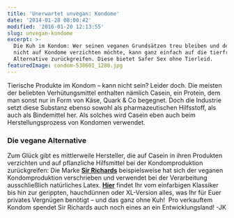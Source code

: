```yaml
---
title: 'Unerwartet unvegan: Kondome'
date: '2014-01-28 08:00:42'
modified: '2016-01-20 12:13:55'
slug: unvegan-kondome
excerpt: >-
  Die Kuh im Kondom: Wer seinen veganen Grundsätzen treu bleiben und dennoch
  nicht auf Kondome verzichten möchte, kann ganz einfach auf die tierfreie
  Alternative zurückgreifen. Diese bietet Safer Sex ohne Tierleid. 
featuredImage: condom-538601_1280.jpg
---
```


Tierische Produkte im Kondom – kann nicht sein? Leider doch. Die meisten der beliebten Verhütungsmittel enthalten nämlich Casein, ein Protein, dem man sonst nur in Form von Käse, Quark & Co begegnet. Doch die Industrie setzt diese Substanz ebenso sowohl als pharmazeutischen Hilfsstoff, als auch als Bindemittel her. Als solches wird Casein eben auch beim Herstellungsprozess von Kondomen verwendet.

### Die vegane Alternative

Zum Glück gibt es mittlerweile Hersteller, die auf Casein in ihren Produkten verzichten und auf pflanzliche Hilfsmittel bei der Kondomproduktion zurückgreifen: Die Marke [**Sir Richards**](http://www.boutique-vegan.com/index.php?lang=1&cl=search&searchparam=Sir+Richards "Sir Richards") beispielsweise hat sich der veganen Kondomproduktion verschrieben und verwendet bei der Verarbeitung ausschließlich natürliches Latex. [**Hier**](http://www.boutique-vegan.com/body-care-cosmetics/Ultra-Thin-Condom-12-Pack.html?listtype=search&searchparam=Sir%20Richards "Hier") findet Ihr vom einfarbigen Klassiker bis hin zur gerippten, hauchdünnen oder XL-Version alles, was Ihr für Euer privates Vergnügen benötigt – und das ganz ohne Kuh!  Pro verkauftem Kondom spendet Sir Richards auch noch eines an ein Entwicklungsland! [<!-- Image removed (no copyright): Buy-and-shop-condoms-Free-shipping-with-2-boxes-Sir-Richard_s-640x237.jpg -->](https://www.veganblatt.com/i/Buy-and-shop-condoms-Free-shipping-with-2-boxes-Sir-Richard_s.jpg)\-JK
